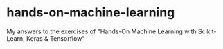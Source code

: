 # hands-on-machine-learning
My answers to the exercises of "Hands-On Machine Learning with Scikit-Learn, Keras &amp; Tensorflow"
